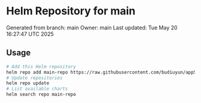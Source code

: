 # Helm Repository for main
Generated from branch: main
Owner: main
Last updated: Tue May 20 16:27:47 UTC 2025

## Usage
```bash
# Add this Helm repository
helm repo add main-repo https://raw.githubusercontent.com/budiuyun/appStore/helm-main/
# Update repositories
helm repo update
# List available charts
helm search repo main-repo
```

